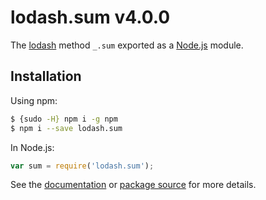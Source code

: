 # lodash.sum v4.0.0

The [lodash](https://lodash.com/) method `_.sum` exported as a [Node.js](https://nodejs.org/) module.

## Installation

Using npm:
```bash
$ {sudo -H} npm i -g npm
$ npm i --save lodash.sum
```

In Node.js:
```js
var sum = require('lodash.sum');
```

See the [documentation](https://lodash.com/docs#sum) or [package source](https://github.com/lodash/lodash/blob/4.0.0-npm-packages/lodash.sum) for more details.
